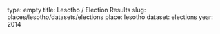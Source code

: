 type: empty
title: Lesotho / Election Results
slug: places/lesotho/datasets/elections
place: lesotho
dataset: elections
year: 2014
